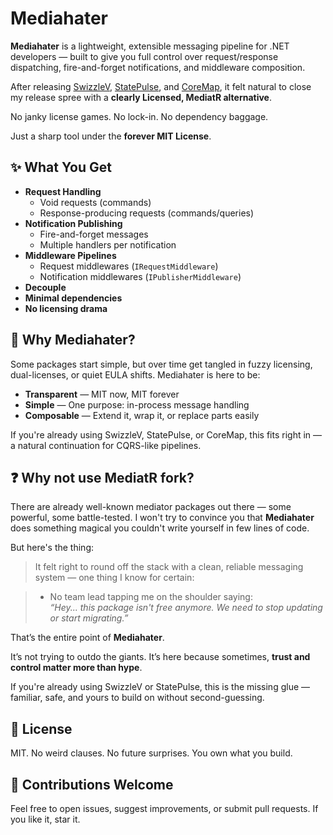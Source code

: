 ﻿# Mediahater

**Mediahater** is a lightweight, extensible messaging pipeline for .NET developers 
— built to give you full control over request/response dispatching, fire-and-forget notifications, and middleware composition.

After releasing [SwizzleV](https://github.com/mshimshon/SwizzleV), [StatePulse](https://github.com/mshimshon/StatePulse), and [CoreMap](https://github.com/mshimshon/CoreMap), 
it felt natural to close my release spree with a **clearly Licensed,  MediatR alternative**.

No janky license games. No lock-in. No dependency baggage.

Just a sharp tool under the **forever MIT License**.

## ✨ What You Get

- **Request Handling**
  - Void requests (commands)
  - Response-producing requests (commands/queries)
- **Notification Publishing**
  - Fire-and-forget messages
  - Multiple handlers per notification
- **Middleware Pipelines**
  - Request middlewares (`IRequestMiddleware`)
  - Notification middlewares (`IPublisherMiddleware`)
- **Decouple**
- **Minimal dependencies**
- **No licensing drama**


## 🧭 Why Mediahater?

Some packages start simple, but over time get tangled in fuzzy licensing, dual-licenses, or quiet EULA shifts. Mediahater is here to be:

- **Transparent** — MIT now, MIT forever
- **Simple** — One purpose: in-process message handling
- **Composable** — Extend it, wrap it, or replace parts easily

If you're already using SwizzleV, StatePulse, or CoreMap, this fits right in — a natural continuation for CQRS-like pipelines.

## ❓ Why not use MediatR fork?

There are already well-known mediator packages out there — some powerful, some battle-tested. I won't try to convince you that **Mediahater** does something magical you couldn't write yourself in few lines of code.

But here's the thing:

> It felt right to round off the stack with a clean, reliable messaging system — one thing I know for certain:

> - No team lead tapping me on the shoulder saying:  
>   *“Hey... this package isn't free anymore. We need to stop updating or start migrating.”*

That’s the entire point of **Mediahater**.

It’s not trying to outdo the giants. It’s here because sometimes, **trust and control matter more than hype**.

If you're already using SwizzleV or StatePulse, this is the missing glue — familiar, safe, and yours to build on without second-guessing.

## 🔏 License

MIT. No weird clauses. No future surprises. You own what you build.

## 🙌 Contributions Welcome

Feel free to open issues, suggest improvements, or submit pull requests. If you like it, star it.

